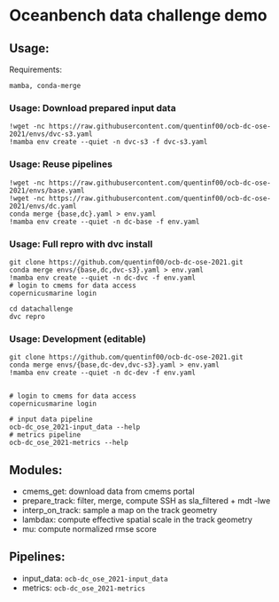 # Oceanbench data challenge demo

## Usage:
Requirements:
```
mamba, conda-merge
```

### Usage: Download prepared input data
```
!wget -nc https://raw.githubusercontent.com/quentinf00/ocb-dc-ose-2021/envs/dvc-s3.yaml
!mamba env create --quiet -n dvc-s3 -f dvc-s3.yaml
```

### Usage: Reuse pipelines
```
!wget -nc https://raw.githubusercontent.com/quentinf00/ocb-dc-ose-2021/envs/base.yaml
!wget -nc https://raw.githubusercontent.com/quentinf00/ocb-dc-ose-2021/envs/dc.yaml
conda merge {base,dc}.yaml > env.yaml
!mamba env create --quiet -n dc-base -f env.yaml

```

### Usage: Full repro with dvc install
```
git clone https://github.com/quentinf00/ocb-dc-ose-2021.git
conda merge envs/{base,dc,dvc-s3}.yaml > env.yaml
!mamba env create --quiet -n dc-dvc -f env.yaml
# login to cmems for data access
copernicusmarine login

cd datachallenge
dvc repro 
```

### Usage: Development (editable)
```
git clone https://github.com/quentinf00/ocb-dc-ose-2021.git
conda merge envs/{base,dc-dev,dvc-s3}.yaml > env.yaml
!mamba env create --quiet -n dc-dev -f env.yaml


# login to cmems for data access
copernicusmarine login

# input data pipeline
ocb-dc_ose_2021-input_data --help
# metrics pipeline
ocb-dc_ose_2021-metrics --help
```

## Modules:

- cmems_get: download data from cmems portal
- prepare_track: filter, merge, compute SSH as sla_filtered + mdt -lwe
- interp_on_track: sample a map on the track geometry
- lambdax: compute effective spatial scale in the track geometry
- mu: compute normalized rmse score

## Pipelines:
- input_data: `ocb-dc_ose_2021-input_data`
- metrics: `ocb-dc_ose_2021-metrics`






